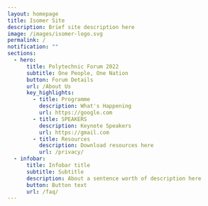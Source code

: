 ```yaml
---
layout: homepage
title: Isomer Site
description: Brief site description here
image: /images/isomer-logo.svg
permalink: /
notification: ""
sections:
  - hero:
      title: Polytechnic Forum 2022
      subtitle: One People, One Nation
      button: Forum Details
      url: /About Us
      key_highlights:
        - title: Programme
          description: What's Happening
          url: https://google.com
        - title: SPEAKERS
          description: Keynote Speakers
          url: https://gmail.com
        - title: Resources
          description: Download resources here
          url: /privacy/
  - infobar:
      title: Infobar title
      subtitle: Subtitle
      description: About a sentence worth of description here
      button: Button text
      url: /faq/
---
```

